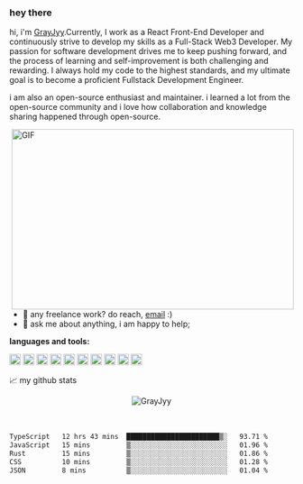 ### hey there 

hi, i'm [GrayJyy](https://github.com/GrayJyy).Currently, I work as a React Front-End Developer and continuously strive to develop my skills as a Full-Stack Web3 Developer. My passion for software development drives me to keep pushing forward, and the process of learning and self-improvement is both challenging and rewarding. I always hold my code to the highest standards, and my ultimate goal is to become a proficient Fullstack Development Engineer.

i am also an open-source enthusiast and maintainer. i learned a lot from the open-source community and i love how collaboration and knowledge sharing happened through open-source.


  <img align="right" alt="GIF" src="https://github.com/GrayJyy/GrayJyy/blob/master/code.gif?raw=true" width="500" height="320" />

- 💼 any freelance work? do reach, [email](mailto:Gray_Jy@yeah.net) :)
- 💬 ask me about anything, i am happy to help;

**languages and tools:**  

<code><img height="20" src="https://cdn2.iconfinder.com/data/icons/designer-skills/128/code-programming-javascript-software-develop-command-language-512.png" alt="JavaScript"></code>
<code><img height="20" src="https://upload.wikimedia.org/wikipedia/commons/thumb/4/4c/Typescript_logo_2020.svg/1200px-Typescript_logo_2020.svg.png" alt="TypeScript"></code>
<code><img height="20" src="https://cdn0.iconfinder.com/data/icons/logos-brands-in-colors/128/react_color-512.png" alt="React"></code>
<code><img height="20" src="https://www.npmjs.com/npm-avatar/eyJhbGciOiJIUzI1NiIsInR5cCI6IkpXVCJ9.eyJhdmF0YXJVUkwiOiJodHRwczovL3MuZ3JhdmF0YXIuY29tL2F2YXRhci9lZDI1OTU4NzA0MWM1YWI3OWYyNGNiMWUzNDFmMGEzNz9zaXplPTQ5NiZkZWZhdWx0PXJldHJvIn0.hLdG6hXQE4Dfil6090lrDEuGdsHbfQUijpy5RvzXjSg" alt="nestjs"></code>
<code><img height="20" src="https://cdn3.iconfinder.com/data/icons/social-media-2169/24/social_media_social_media_logo_docker-512.png" alt="docker"></code>
<code><img height="20" src="https://cdn1.iconfinder.com/data/icons/programing-development-8/24/nginx_logo-128.png" alt="nginx"></code>
<code><img height="20" src="https://cdn1.iconfinder.com/data/icons/programing-development-8/24/mysql_logo-1024.png" alt="mysql"></code>
<code><img height="20" src="https://cdn2.iconfinder.com/data/icons/web-development-pins/137/mongo_pin-512.png" alt="mongodb"></code>
<code><img height="20" src="https://cdn0.iconfinder.com/data/icons/blockchain-classic/256/Ethereum-512.png" alt="Solidity"></code>
<code><img height="20" src="https://cdn4.iconfinder.com/data/icons/logos-and-brands/512/141_Git_logo_logos-512.png" alt="git"></code>




📈 my github stats

<p align="center"> <img src="https://github-readme-stats.vercel.app/api?username=GrayJyy&show_icons=true&theme=gotham" alt="GrayJyy" />
<br />
<br />
<br />
<!--START_SECTION:waka-->

```txt
TypeScript   12 hrs 43 mins  ███████████████████████▒░   93.71 %
JavaScript   15 mins         ▒░░░░░░░░░░░░░░░░░░░░░░░░   01.96 %
Rust         15 mins         ▒░░░░░░░░░░░░░░░░░░░░░░░░   01.86 %
CSS          10 mins         ▒░░░░░░░░░░░░░░░░░░░░░░░░   01.28 %
JSON         8 mins          ▒░░░░░░░░░░░░░░░░░░░░░░░░   01.04 %
```

<!--END_SECTION:waka-->



